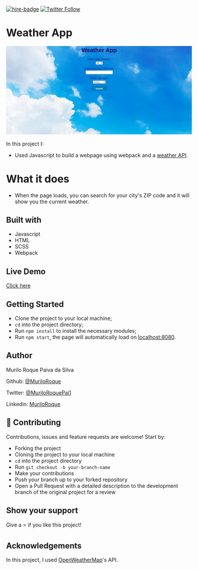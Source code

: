 [![hire-badge](https://img.shields.io/badge/Consult%20/%20Hire%20Murilo-Click%20to%20Contact-brightgreen)](mailto:muriloengqui@gmail.com) [![Twitter Follow](https://img.shields.io/twitter/follow/MuriloRoquePai1?label=Follow%20Murilo%20on%20Twitter&style=social)](https://twitter.com/MuriloRoquePai1)

# Weather App

![screenshot](src/assets/screenshot.png)

In this project I:

- Used Javascript to build a webpage using webpack and a [weather API](https://openweathermap.org/).

# What it does

- When the page loads, you can search for your city's ZIP code and it will show you the current weather.

## Built with

- Javascript
- HTML
- SCSS
- Webpack

## Live Demo

[Click here](https://rawcdn.githack.com/MuriloRoque/js_weather_app/db11615bcd1a1831b2f72862ab11c4dae12dbf9c/dist/index.html)

## Getting Started

- Clone the project to your local machine;
- `cd` into the project directory;
- Run `npm install` to install the necessary modules;
- Run `npm start`, the page will automatically load on [localhost:8080](localhost:8080).

## Author

Murilo Roque Paiva da Silva

Github: [@MuriloRoque](https://github.com/MuriloRoque)

Twitter: [@MuriloRoquePai1](https://twitter.com/MuriloRoquePai1)

Linkedin: [MuriloRoque](https://www.linkedin.com/in/murilo-roque-b1268741/)

## 🤝 Contributing

Contributions, issues and feature requests are welcome! Start by:

- Forking the project
- Cloning the project to your local machine
- `cd` into the project directory
- Run `git checkout -b your-branch-name`
- Make your contributions
- Push your branch up to your forked repository
- Open a Pull Request with a detailed description to the development branch of the original project for a review

## Show your support

Give a ⭐️ if you like this project!

## Acknowledgements

In this project, I used [OpenWeatherMap](https://openweathermap.org/)'s API.